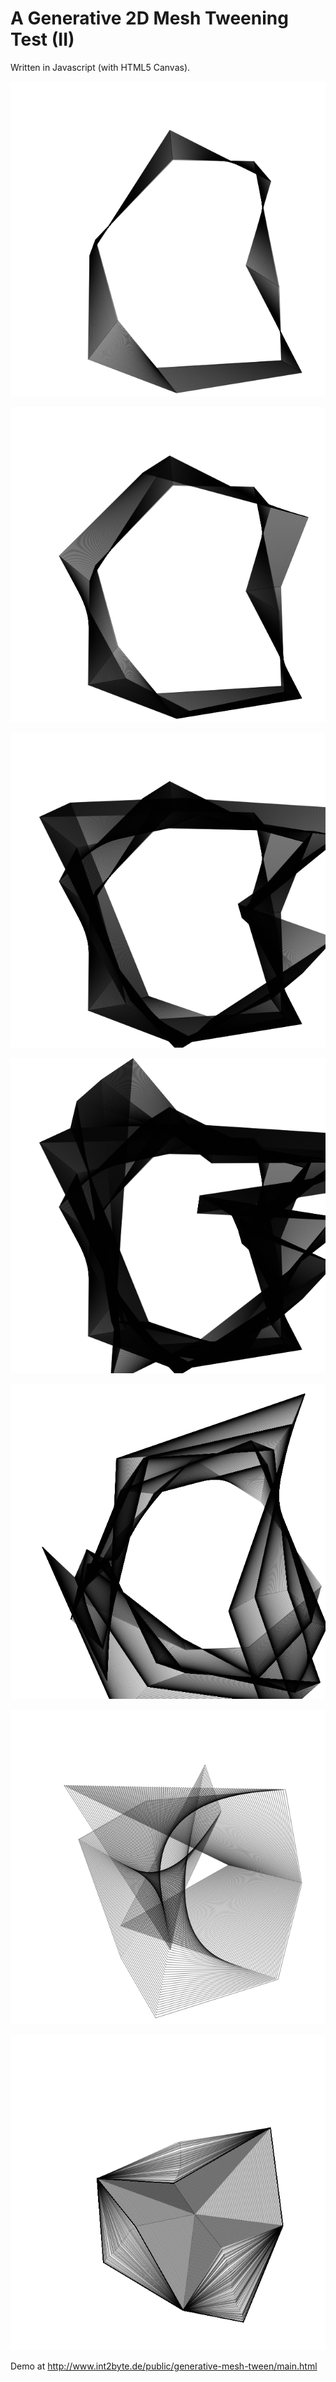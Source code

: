 A Generative 2D Mesh Tweening Test (II)
======================================

Written in Javascript (with HTML5 Canvas).


![Generative Mesh Tweening Test II](generative-mesh-tween-deviation-0.png)

![Generative Mesh Tweening Test II](generative-mesh-tween-deviation-0-1.png)

![Generative Mesh Tweening Test II](generative-mesh-tween-deviation-0-2.png)

![Generative Mesh Tweening Test II](generative-mesh-tween-deviation-0-3.png)

![Generative Mesh Tweening Test II](generative-mesh-tween-deviation-2-cubic.png)

![Generative Mesh Tweening Test II](generative-mesh-tween-random-0.png)

![Generative Mesh Tweening Test II](generative-mesh-tween-drag-centroid-0.png)


Demo at http://www.int2byte.de/public/generative-mesh-tween/main.html
